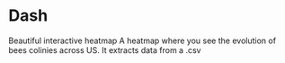 # Dash
Beautiful interactive heatmap
A heatmap where you see the evolution of bees colinies across US. It extracts data from a .csv
